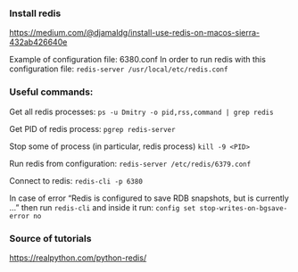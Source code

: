 
### Install redis

https://medium.com/@djamaldg/install-use-redis-on-macos-sierra-432ab426640e

Example of configuration file:
6380.conf
In order to run redis with this configuration file: ```redis-server /usr/local/etc/redis.conf```


### Useful commands:

Get all redis processes:
```ps -u Dmitry -o pid,rss,command | grep redis```

Get PID of redis process:
```pgrep redis-server```

Stop some of process (in particular, redis process) 
```kill -9 <PID>```

Run redis from configuration:
```redis-server /etc/redis/6379.conf```

Connect to redis:
```redis-cli -p 6380```

In case of error “Redis is configured to save RDB snapshots, but is currently …”
then run ```redis-cli``` and inside it run: ```config set stop-writes-on-bgsave-error no```


### Source of tutorials
https://realpython.com/python-redis/